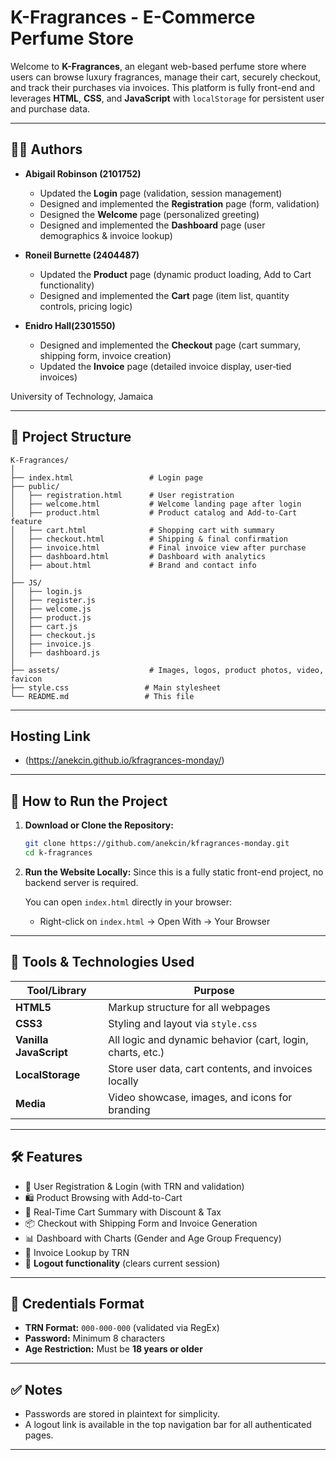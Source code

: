 # K-Fragrances - E-Commerce Perfume Store

Welcome to **K-Fragrances**, an elegant web-based perfume store where users can browse luxury fragrances, manage their cart, securely checkout, and track their purchases via invoices. This platform is fully front-end and leverages **HTML**, **CSS**, and **JavaScript** with `localStorage` for persistent user and purchase data.

---

## 👩‍💻 Authors

- **Abigail Robinson (2101752)**  
  - Updated the **Login** page (validation, session management)  
  - Designed and implemented the **Registration** page (form, validation)  
  - Designed the **Welcome** page (personalized greeting)  
  - Designed and implemented the **Dashboard** page (user demographics & invoice lookup)

- **Roneil Burnette (2404487)**  
  - Updated the **Product** page (dynamic product loading, Add to Cart functionality)  
  - Designed and implemented the **Cart** page (item list, quantity controls, pricing logic)

- **Enidro Hall(2301550)**  
  - Designed and implemented the **Checkout** page (cart summary, shipping form, invoice creation)  
  - Updated the **Invoice** page (detailed invoice display, user‑tied invoices)

University of Technology, Jamaica 


---

## 📁 Project Structure

```
K-Fragrances/
│
├── index.html                 # Login page
├── public/
│   ├── registration.html      # User registration
│   ├── welcome.html           # Welcome landing page after login
│   ├── product.html           # Product catalog and Add-to-Cart feature
│   ├── cart.html              # Shopping cart with summary
│   ├── checkout.html          # Shipping & final confirmation
│   ├── invoice.html           # Final invoice view after purchase
│   ├── dashboard.html         # Dashboard with analytics
│   ├── about.html             # Brand and contact info
│
├── JS/
│   ├── login.js
│   ├── register.js
│   ├── welcome.js
│   ├── product.js
│   ├── cart.js
│   ├── checkout.js
│   ├── invoice.js
│   ├── dashboard.js
│
├── assets/                    # Images, logos, product photos, video, favicon
├── style.css                 # Main stylesheet
└── README.md                 # This file
```

---
## Hosting Link

- (https://anekcin.github.io/kfragrances-monday/)

---

## 🚀 How to Run the Project

1. **Download or Clone the Repository:**
   ```bash
   git clone https://github.com/anekcin/kfragrances-monday.git
   cd k-fragrances
   ```

2. **Run the Website Locally:**
   Since this is a fully static front-end project, no backend server is required.

   You can open `index.html` directly in your browser:
   - Right-click on `index.html` → Open With → Your Browser

---

## 🔧 Tools & Technologies Used

| Tool/Library     | Purpose                                           |
|------------------|---------------------------------------------------|
| **HTML5**        | Markup structure for all webpages                 |
| **CSS3**         | Styling and layout via `style.css`                |
| **Vanilla JavaScript** | All logic and dynamic behavior (cart, login, charts, etc.) |
| **LocalStorage** | Store user data, cart contents, and invoices locally |
| **Media**        | Video showcase, images, and icons for branding    |

---

## 🛠️ Features

- 🔐 User Registration & Login (with TRN and validation)
- 🛍️ Product Browsing with Add-to-Cart
- 🛒 Real-Time Cart Summary with Discount & Tax
- 📦 Checkout with Shipping Form and Invoice Generation
- 📊 Dashboard with Charts (Gender and Age Group Frequency)
- 🧾 Invoice Lookup by TRN
- 🚪 **Logout functionality** (clears current session)

---

## 🔐 Credentials Format

- **TRN Format:** `000-000-000` (validated via RegEx)
- **Password:** Minimum 8 characters
- **Age Restriction:** Must be **18 years or older**

---

## ✅ Notes

- Passwords are stored in plaintext for simplicity.
- A logout link is available in the top navigation bar for all authenticated pages.

---
 

